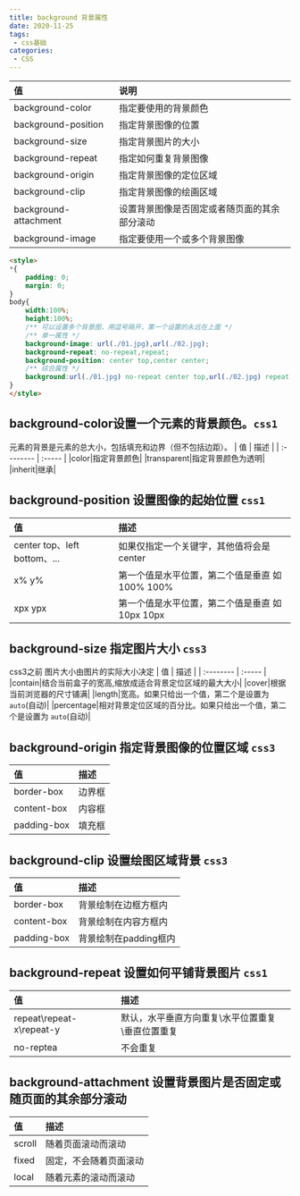 ```yaml
---
title: background 背景属性
date: 2020-11-25
tags:
 - css基础
categories: 
 - CSS
---
```


| 值        | 说明   |
| :--------  | :-----  |
|background-color|指定要使用的背景颜色|
|background-position|指定背景图像的位置|
|background-size|指定背景图片的大小|
|background-repeat|指定如何重复背景图像|
background-origin|指定背景图像的定位区域|
|background-clip|指定背景图像的绘画区域|
|background-attachment|设置背景图像是否固定或者随页面的其余部分滚动|
|background-image|指定要使用一个或多个背景图像|

```html
<style>
*{
    padding: 0;
    margin: 0;
}
body{
    width:100%;
    height:100%;
    /** 可以设置多个背景图，用逗号隔开，第一个设置的永远在上面 */
    /** 单一属性 */
    background-image: url(./01.jpg),url(./02.jpg);
    background-repeat: no-repeat,repeat;
    background-position: center top,center center;
    /** 综合属性 */
    background:url(./01.jpg) no-repeat center top,url(./02.jpg) repeat center center; 
}
</style>

```

## background-color设置一个元素的背景颜色。`css1`

元素的背景是元素的总大小，包括填充和边界（但不包括边距）。
| 值        | 描述   |
| :--------  | :-----  |
|color|指定背景颜色|
|transparent|指定背景颜色为透明|
|inherit|继承|

## background-position 设置图像的起始位置 `css1`

| 值        | 描述   |
| :--------  | :-----  |
|center top、left bottom、...|如果仅指定一个关键字，其他值将会是center|
|x% y%|第一个值是水平位置，第二个值是垂直 如100% 100%|
|xpx ypx|第一个值是水平位置，第二个值是垂直 如 10px 10px|

## background-size 指定图片大小 `css3`

css3之前 图片大小由图片的实际大小决定
| 值        | 描述   |
| :--------  | :-----  |
|contain|结合当前盒子的宽高,缩放成适合背景定位区域的最大大小|
|cover|根据当前浏览器的尺寸铺满|
|length|宽高。如果只给出一个值，第二个是设置为 `auto`(自动)|
|percentage|相对背景定位区域的百分比。如果只给出一个值，第二个是设置为 `auto`(自动)|

## background-origin 指定背景图像的位置区域 `css3`

| 值        | 描述   |
| :--------  | :-----  |
|border-box| 边界框|
|content-box|内容框|
|padding-box|填充框|

## background-clip 设置绘图区域背景 `css3`

| 值        | 描述   |
| :--------  | :-----  |
|border-box| 背景绘制在边框方框内|
|content-box|背景绘制在内容方框内|
|padding-box|背景绘制在padding框内|

## background-repeat 设置如何平铺背景图片 `css1`

| 值        | 描述   |
| :--------  | :-----  |
|repeat\repeat-x\repeat-y|默认，水平垂直方向重复\水平位置重复\垂直位置重复|
|no-reptea|不会重复|

## background-attachment 设置背景图片是否固定或随页面的其余部分滚动

| 值        | 描述   |
| :--------  | :-----  |
|scroll| 随着页面滚动而滚动|
|fixed|固定，不会随着页面滚动|
|local|随着元素的滚动而滚动|